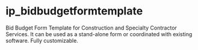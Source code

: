 # ip_bidbudgetformtemplate
Bid Budget Form Template for Construction and Specialty Contractor Services.  It can be used as a stand-alone form or coordinated with existing software.  Fully customizable.

